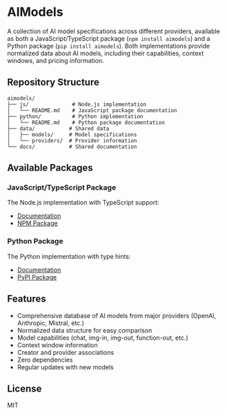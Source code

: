 # AIModels

A collection of AI model specifications across different providers, available as both a JavaScript/TypeScript package (`npm install aimodels`) and a Python package (`pip install aimodels`). Both implementations provide normalized data about AI models, including their capabilities, context windows, and pricing information.

## Repository Structure

```
aimodels/
├── js/              # Node.js implementation
│   └── README.md    # JavaScript package documentation
├── python/          # Python implementation
│   └── README.md    # Python package documentation
├── data/           # Shared data
│   ├── models/     # Model specifications
│   └── providers/  # Provider information
└── docs/           # Shared documentation
```

## Available Packages

### JavaScript/TypeScript Package
The Node.js implementation with TypeScript support:
- [Documentation](js/README.md)
- [NPM Package](https://www.npmjs.com/package/aimodels)

### Python Package
The Python implementation with type hints:
- [Documentation](python/README.md)
- [PyPI Package](https://pypi.org/project/aimodels/)

## Features

- Comprehensive database of AI models from major providers (OpenAI, Anthropic, Mistral, etc.)
- Normalized data structure for easy comparison
- Model capabilities (chat, img-in, img-out, function-out, etc.)
- Context window information
- Creator and provider associations
- Zero dependencies
- Regular updates with new models

## License

MIT 